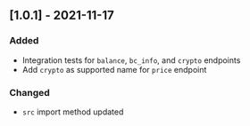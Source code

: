 ## [1.0.1] - 2021-11-17

### Added

- Integration tests for `balance`, `bc_info`, and `crypto` endpoints
- Add `crypto` as supported name for `price` endpoint

### Changed

- `src` import method updated
